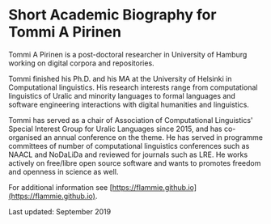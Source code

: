 # Short Academic Biography for Tommi A Pirinen

Tommi A Pirinen is a post-doctoral researcher in University of Hamburg working
on digital corpora and repositories.

Tommi finished his Ph.D. and his MA at the University of Helsinki in
Computational linguistics. His research interests range from computational
linguistics of Uralic and minority languages to formal languages and software
engineering interactions with digital humanities and linguistics. 

Tommi has served as a chair of Association of Computational Linguistics' Special
Interest Group for Uralic Languages since 2015, and has co-organised an annual
conference on the theme. He has served in programme committees of number of
computational linguistics conferences such as NAACL and NoDaLiDa and reviewed
for journals such as LRE. He works actively on free/libre open source software
and wants to promotes freedom and openness in science as well.

For additional information see
[https://flammie.github.io](https://flammie.github.io).

Last updated: September 2019
